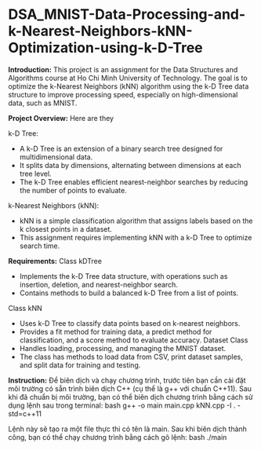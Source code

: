 # DSA_MNIST-Data-Processing-and-k-Nearest-Neighbors-kNN-Optimization-using-k-D-Tree

**Introduction:**
This project is an assignment for the Data Structures and Algorithms course at Ho Chi Minh University of Technology. The goal is to optimize the k-Nearest Neighbors (kNN) algorithm using the k-D Tree data structure to improve processing speed, especially on high-dimensional data, such as MNIST.


**Project Overview:** Here are they

k-D Tree:
+ A k-D Tree is an extension of a binary search tree designed for multidimensional data.
+ It splits data by dimensions, alternating between dimensions at each tree level.
+ The k-D Tree enables efficient nearest-neighbor searches by reducing the number of points to evaluate.
  
k-Nearest Neighbors (kNN):
+ kNN is a simple classification algorithm that assigns labels based on the k closest points in a dataset.
+ This assignment requires implementing kNN with a k-D Tree to optimize search time.

**Requirements:**
Class kDTree
+ Implements the k-D Tree data structure, with operations such as insertion, deletion, and nearest-neighbor search.
+ Contains methods to build a balanced k-D Tree from a list of points.

Class kNN
+ Uses k-D Tree to classify data points based on k-nearest neighbors.
+ Provides a fit method for training data, a predict method for classification, and a score method to evaluate accuracy.
Dataset Class
+ Handles loading, processing, and managing the MNIST dataset.
+ The class has methods to load data from CSV, print dataset samples, and split data for training and testing.

**Instruction:**
Để biên dịch và chạy chương trình, trước tiên bạn cần cài đặt môi trường có sẵn trình biên dịch C++ (cụ thể là g++ với chuẩn C++11). Sau khi đã chuẩn bị môi trường, bạn có thể biên dịch chương trình bằng cách sử dụng lệnh sau trong terminal:
bash
g++ -o main main.cpp kNN.cpp -I . -std=c++11

Lệnh này sẽ tạo ra một file thực thi có tên là main. Sau khi biên dịch thành công, bạn có thể chạy chương trình bằng cách gõ lệnh:
bash
./main
